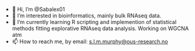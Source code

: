- 👋 Hi, I’m @Sabalex01
- 👀 I’m interested in bioinformatics, mainly bulk RNAseq data.
- 🌱 I’m currently learning R scripting and implemention of statistical methods fitting explorative RNAseq data analysis. Working on WGCNA atm
- 📫 How to reach me, by email: s.l.m.murphy@ous-research.no

<!---
Sabalex01/Sabalex01 is a ✨ special ✨ repository because its `README.md` (this file) appears on your GitHub profile.
You can click the Preview link to take a look at your changes.
--->

